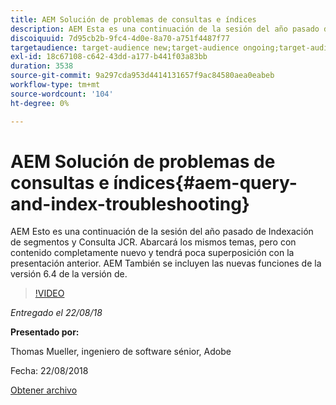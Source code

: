 ```yaml
---
title: AEM Solución de problemas de consultas e índices
description: AEM Esta es una continuación de la sesión del año pasado de Indexación de segmentos de mercado y Consulta JCR (vínculo más abajo). Abarcará los mismos temas, pero con contenido completamente nuevo y tendrá poca superposición con la presentación anterior. AEM También se incluyen las nuevas funciones de la versión 6.4 de la versión de.
discoiquuid: 7d95cb2b-9fc4-4d0e-8a70-a751f4487f77
targetaudience: target-audience new;target-audience ongoing;target-audience upgrader
exl-id: 18c67108-c642-43dd-a177-b441f03a83bb
duration: 3538
source-git-commit: 9a297cda953d4414131657f9ac84580aea0eabeb
workflow-type: tm+mt
source-wordcount: '104'
ht-degree: 0%

---
```


# AEM Solución de problemas de consultas e índices{#aem-query-and-index-troubleshooting}

AEM Esto es una continuación de la sesión del año pasado de Indexación de segmentos y Consulta JCR. Abarcará los mismos temas, pero con contenido completamente nuevo y tendrá poca superposición con la presentación anterior. AEM También se incluyen las nuevas funciones de la versión 6.4 de la versión de.

>[!VIDEO](https://video.tv.adobe.com/v/23429/?quality=0)

*Entregado el 22/08/18*

**Presentado por:**

Thomas Mueller, ingeniero de software sénior, Adobe

Fecha: 22/08/2018

[Obtener archivo](assets/aem-gems-aem-queryandindextroubleshooting-08222018.pdf)
<!--
[Get back to the Overview](https://helpx.adobe.com/experience-manager/kt/eseminars/gems/aem-index.html)
-->
